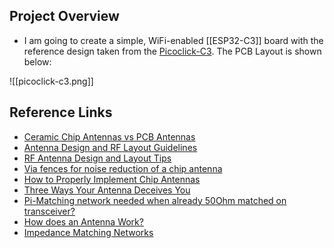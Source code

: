 ## Project Overview
- I am going to create a simple, WiFi-enabled [[ESP32-C3]] board with the reference design taken from the [Picoclick-C3](https://github.com/makermoekoe/Picoclick-C3). The PCB Layout is shown below:

![[picoclick-c3.png]]

## Reference Links
- [Ceramic Chip Antennas vs PCB Antennas](https://www.mouser.co.id/pdfDocs/ceramicchipantennasvspcbtraceantennasacomparison.pdf)
- [Antenna Design and RF Layout Guidelines](https://www.infineon.com/dgdl/Infineon-AN91445_Antenna_Design_and_RF_Layout_Guidelines-ApplicationNotes-v09_00-EN.pdf?fileId=8ac78c8c7cdc391c017d073e054f6227&utm_source=cypress&utm_medium=referral&utm_campaign=202110_globe_en_all_integration-application_note)
- [RF Antenna Design and Layout Tips](https://resources.system-analysis.cadence.com/blog/msa2020-rf-antenna-design-and-layout-tips-for-your-pcb)
- [Via fences for noise reduction of a chip antenna](https://electronics.stackexchange.com/questions/41871/via-fences-for-noise-reduction-of-a-chip-antenna)
- [How to Properly Implement Chip Antennas](https://www.lairdconnect.com/resources/white-papers/how-to-implement-chip-antennas)
- [Three Ways Your Antenna Deceives You](https://www.thingsquare.com/blog/articles/iot-antenna-design-challenges/)
- [Pi-Matching network needed when already 50Ohm matched on transceiver?](https://electronics.stackexchange.com/questions/390441/pi-matching-network-needed-when-already-50ohm-matched-on-transceiver)
- [How does an Antenna Work?](https://www.youtube.com/watch?v=ZaXm6wau-jc&list=WL&index=2)
- [Impedance Matching Networks](https://www.youtube.com/watch?v=QsXRhnWI6Co&list=WL&index=3&t=1171s)
